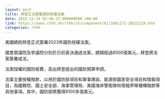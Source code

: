 ```yaml
---
layout: post
title: 拜登正式簽署國防授權法案
date: 2022-12-24 02:46:27.000000000 +08:00
link: https://news.rthk.hk/rthk/ch/component/k2/1681172-20221224.htm
categories: rthk
---
```


美國總統拜登正式簽署2023年國防授權法案。

國會眾議院及參議院分別於日前表決通過法案，總額超過8500億美元，拜登將法案簽署成法。

法案授權的國防經費，高出拜登提出的國防預算申請。

法案主要授權撥款，以用於國防部項目和軍事建設、能源部國家安全項目和情報項目，為國務院、國土安全部、海事管理局、美國海岸警衛隊和情報界等機構撥款等其他事項。其中，國防部將獲得8100多億美元。
